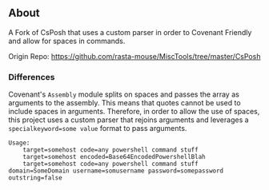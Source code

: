 ## About

A Fork of CsPosh that uses a custom parser in order to Covenant Friendly and allow for spaces in commands.

Origin Repo: https://github.com/rasta-mouse/MiscTools/tree/master/CsPosh

### Differences

Covenant's `Assembly` module splits on spaces and passes the array as arguments to the assembly. This means that quotes cannot be used to include spaces in arguments. Therefore, in order to allow the use of spaces, this project uses a custom parser that rejoins arguments and leverages a `specialkeyword=some value` format to pass arguments.

```
Usage:
    target=somehost code=any powershell command stuff
    target=somehost encoded=Base64EncodedPowershellBlah
    target=somehost code=any powershell command stuff domain=SomeDomain username=somusername password=somepassword outstring=false
```
